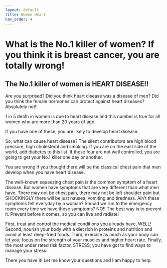 ```yaml
---
layout: default
title: Women Heart
nav_order: 4
---
```


# What is the No.1 killer of women? If you think it is breast cancer, you are totally wrong!

## The No.1 killer of women is HEART DISEASE!! 


Are you surprised? Did you think heart disease was a disease of men? Did you think the female hormones can protect against heart diseases? Absolutely not!!

1 in 5 death in women is due to heart disease and this number is true for all women who are more than 20 years of age. 

If you have one of these, you are likely to develop heart disease.

So, what can cause heart disease? The silent contributors are high blood pressure, high cholesterol and smoking. If you are on the east side of the world, add diabetes to this list. If these four are not well controlled, you are going to get your No.1 killer one day or another.

You are wrong if you thought there will be the classical chest pain that men develop when you have heart disease.

The well-known squeezing chest pain is the common symptom of a heart disease. But women have symptoms that are very different than what men have. There may not be chest pain, there may not be left shoulder pain but SHOCKINGLY there will be just nausea, vomiting and tiredness. Ain’t these symptoms felt everyday by a woman? Should we run to the emergency room every time we have these symptoms? NO!! The best way is to prevent it. Prevent before it comes, so you can live and radiate!

First, treat and control the medical conditions you already have, WELL! Second, nourish your body with a diet rich in proteins and nutrition and avoid at least deep-fried foods. Third, exercise as much as your body can let you; focus on the strength of your muscles and higher heart rate. Finally, the most under rated risk factor, STRESS; you have got to find ways to manage your stress. 

There you have it! Let me know your questions and I am happy to help.
